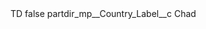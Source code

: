 <?xml version="1.0" encoding="UTF-8"?>
<CustomMetadata xmlns="http://soap.sforce.com/2006/04/metadata" xmlns:xsi="http://www.w3.org/2001/XMLSchema-instance" xmlns:xsd="http://www.w3.org/2001/XMLSchema">
    <label>TD</label>
    <protected>false</protected>
    <values>
        <field>partdir_mp__Country_Label__c</field>
        <value xsi:type="xsd:string">Chad</value>
    </values>
</CustomMetadata>
